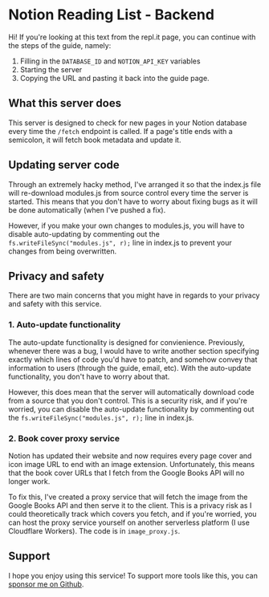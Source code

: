 
# Notion Reading List - Backend
Hi! If you're looking at this text from the repl.it page, you can continue with the steps of the guide, namely:
1. Filling in the `DATABASE_ID` and `NOTION_API_KEY` variables
2. Starting the server
3. Copying the URL and pasting it back into the guide page.

## What this server does
This server is designed to check for new pages in your Notion database every time the `/fetch` endpoint is called.
If a page's title ends with a semicolon, it will fetch book metadata and update it.

## Updating server code
Through an extremely hacky method, I've arranged it so that the index.js file will re-download modules.js from source control every time the server is started. This means that you don't have to worry about fixing bugs as it will be done automatically (when I've pushed a fix).

However, if you make your own changes to modules.js, you will have to disable auto-updating by commenting out the `fs.writeFileSync("modules.js", r);` line in index.js to prevent your changes from being overwritten.

## Privacy and safety
There are two main concerns that you might have in regards to your privacy and safety with this service.

### 1. Auto-update functionality
The auto-update functionality is designed for convienience. Previously, whenever there was a bug, I would have to write another section specifying exactly which lines of code you'd have to patch, and somehow convey that information to users (through the guide, email, etc). With the auto-update functionality, you don't have to worry about that.

However, this does mean that the server will automatically download code from a source that you don't control. This is a security risk, and if you're worried, you can disable the auto-update functionality by commenting out the `fs.writeFileSync("modules.js", r);` line in index.js.

### 2. Book cover proxy service
Notion has updated their website and now requires every page cover and icon image URL to end with an image extension. Unfortunately, this means that the book cover URLs that I fetch from the Google Books API will no longer work. 

To fix this, I've created a proxy service that will fetch the image from the Google Books API and then serve it to the client. This is a privacy risk as I could theoretically track which covers you fetch, and if you're worried, you can host the proxy service yourself on another serverless platform (I use Cloudflare Workers). The code is in `image_proxy.js`.

## Support
I hope you enjoy using this service! To support more tools like this, you can [sponsor me on Github](https://github.com/sponsors/shaunakg/).